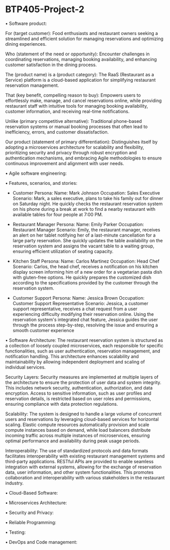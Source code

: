 # BTP405-Project-2


•	Software product:

For (target customer): Food enthusiasts and restaurant owners seeking a streamlined and efficient solution for managing reservations and optimizing dining experiences.

Who (statement of the need or opportunity): Encounter challenges in coordinating reservations, managing booking availability, and enhancing customer satisfaction in the dining process.

The (product name) is a (product category): The RaaS (Restaurant as a Service) platform is a cloud-based application for simplifying restaurant reservation management.

That (key benefit, compelling reason to buy): Empowers users to effortlessly make, manage, and cancel reservations online, while providing restaurant staff with intuitive tools for managing booking availability, customer information, and receiving real-time notifications.

Unlike (primary competitive alternative): Traditional phone-based reservation systems or manual booking processes that often lead to inefficiency, errors, and customer dissatisfaction.

Our product (statement of primary differentiation): Distinguishes itself by adopting a microservices architecture for scalability and flexibility, prioritizing security and privacy through robust encryption and authentication mechanisms, and embracing Agile methodologies to ensure continuous improvement and alignment with user needs.

•	Agile software engineering:

 
 
 
 
  
•	Features, scenarios, and stories:

-	Customer Persona:
Name: Mark Johnson
Occupation: Sales Executive
Scenario: Mark, a sales executive, plans to take his family out for dinner on Saturday night. He quickly checks the restaurant reservation system on his phone during a break at work to find a nearby restaurant with available tables for four people at 7:00 PM.

-	Restaurant Manager Persona:
Name: Emily Parker
Occupation: Restaurant Manager
Scenario: Emily, the restaurant manager, receives an alert on her tablet notifying her of a last-minute cancellation for a large party reservation. She quickly updates the table availability on the reservation system and assigns the vacant table to a waiting group, ensuring efficient utilization of seating capacity.

-	 Kitchen Staff Persona:
Name: Carlos Martinez
Occupation: Head Chef
Scenario: Carlos, the head chef, receives a notification on his kitchen display screen informing him of a new order for a vegetarian pasta dish with gluten-free options. He quickly prepares the customized dish according to the specifications provided by the customer through the reservation system.

-	Customer Support Persona:
Name: Jessica Brown
Occupation: Customer Support Representative
Scenario: Jessica, a customer support representative, receives a chat request from a user experiencing difficulty modifying their reservation online. Using the reservation system's integrated chat feature, Jessica guides the user through the process step-by-step, resolving the issue and ensuring a smooth customer experience

•	Software Architecture:
The restaurant reservation system is structured as a collection of loosely coupled microservices, each responsible for specific functionalities, such as user authentication, reservation management, and notification handling. This architecture enhances scalability and maintainability by allowing independent deployment and scaling of individual services.

Security Layers:
Security measures are implemented at multiple layers of the architecture to ensure the protection of user data and system integrity. This includes network security, authentication, authorization, and data encryption. Access to sensitive information, such as user profiles and reservation details, is restricted based on user roles and permissions, ensuring compliance with data protection regulations.

Scalability:
The system is designed to handle a large volume of concurrent users and reservations by leveraging cloud-based services for horizontal scaling. Elastic compute resources automatically provision and scale compute instances based on demand, while load balancers distribute incoming traffic across multiple instances of microservices, ensuring optimal performance and availability during peak usage periods.

Interoperability:
The use of standardized protocols and data formats facilitates interoperability with existing restaurant management systems and third-party applications. RESTful APIs are provided to enable seamless integration with external systems, allowing for the exchange of reservation data, user information, and other system functionalities. This promotes collaboration and interoperability with various stakeholders in the restaurant industry.

•	Cloud-Based Software: 

•	Microservices Architecture:

•	Security and Privacy:

•	Reliable Programming: 

•	Testing:

•	DevOps and Code management:

